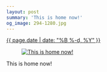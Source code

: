 ```yaml
---
layout: post
summary: 'This is home now!'
og_image: 294-1280.jpg
---
```


<div class="post">
 <time>
  <a href="/294">
   {{ page.date | date: "%B %-d, %Y" }}
  </a>
 </time>
 <a href="/294">
  <figure data-taken="3/22/2014">
   <img alt="This is home now!" sizes="(min-width: 700px) 50vw, calc(100vw - 2rem)" src="{{ site.assets_url }}/294-640.jpg" srcset="{{ site.assets_url }}/294-1280.jpg 1280w, {{ site.assets_url }}/294-960.jpg 960w, {{ site.assets_url }}/294-640.jpg 640w, {{ site.assets_url }}/294-320.jpg 320w"/>
  </figure>
 </a>
 <span>
  This is home now!
 </span>
</div>
